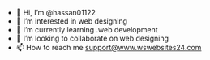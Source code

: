 - 👋 Hi, I’m @hassan01122
- 👀 I’m interested in web designing
- 🌱 I’m currently learning .web development
- 💞️ I’m looking to collaborate on web designing
- 📫 How to reach me support@www.wswebsites24.com

<!---
hassan01122/hassan01122 is a ✨ special ✨ repository because its `README.md` (this file) appears on your GitHub profile.
You can click the Preview link to take a look at your changes.
--->
